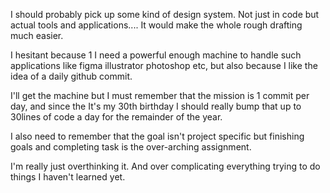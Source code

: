 I should probably pick up some kind of design system. Not just in code but actual tools and applications.... It would make the whole rough drafting much easier.

I hesitant because 1 I need a powerful enough machine to handle such applications like figma illustrator photoshop etc, but also because I like the idea of a daily github commit.

I'll get the machine but I must remember that the mission is 1 commit per day, and since the It's my 30th birthday I should really bump that up to 30lines of code a day for the remainder of the year.

I also need to remember that the goal isn't project specific but finishing goals and completing task is the over-arching assignment.

I'm really just overthinking it.
And over complicating everything trying to do things I haven't learned yet.
